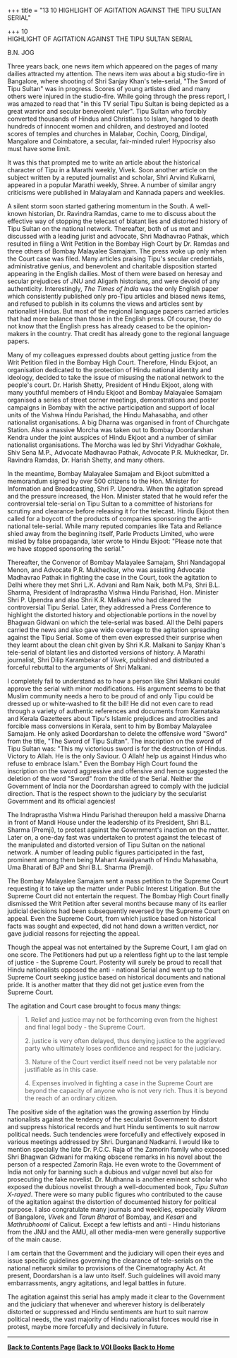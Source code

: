 +++
title = "13  10         HIGHLIGHT OF AGITATION AGAINST THE TIPU SULTAN SERIAL"

+++
10  
HIGHLIGHT OF AGITATION AGAINST THE TIPU SULTAN SERIAL

B.N. JOG

Three years back, one news item which appeared on the pages of many
dailies attracted my attention. The news item was about a big
studio-fire in Bangalore, where shooting of Shri Sanjay Khan's
tele-serial, "The Sword of Tipu Sultan" was in progress. Scores of young
artistes died and many others were injured in the studio-fire. While
going through the press report, I was amazed to read that "in this TV
serial Tipu Sultan is being depicted as a great warrior and secular
benevolent ruler". Tipu Sultan who forcibly converted thousands of
Hindus and Christians to Islam, hanged to death hundreds of innocent
women and children, and destroyed and looted scores of temples and
churches in Malabar, Cochin, Coorg, Dindigal, Mangalore and Coimbatore,
a secular, fair-minded ruler! Hypocrisy also must have some limit.

It was this that prompted me to write an article about the historical
character of Tipu in a Marathi weekly, Vivek. Soon another article on
the subject written by a reputed journalist and scholar, Shri Arvind
Kulkarni, appeared in a popular Marathi weekly, Shree. A number of
similar angry criticisms were published in Malayalam and Kannada papers
and weeklies.

A silent storm soon started gathering momentum in the South. A
well-known historian, Dr. Ravindra Ramdas, came to me to discuss about
the effective way of stopping the telecast of blatant lies and distorted
history of Tipu Sultan on the national network. Thereafter, both of us
met and discussed with a leading jurist and advocate, Shri Madhavrao
Pathak, which resulted in filing a Writ Petition in the Bombay High
Court by Dr. Ramdas and three others of Bombay Malayalee Samajam. The
press woke up only when the Court case was filed. Many articles praising
Tipu's secular credentials, administrative genius, and benevolent and
charitable disposition started appearing in the English dailies. Most of
them were based on heresay and secular prejudices of JNU and Aligarh
historians, and were devoid of any authenticity. Interestingly, *The
Times of India* was the only English paper which consistently published
only pro-Tipu articles and biased news items, and refused to publish in
its columns the views and articles sent by nationalist Hindus. But most
of the regional language papers carried articles that had more balance
than those in the English press. Of course, they do not know that the
English press has already ceased to be the opinion-makers in the
country. That credit has already gone to the regional language papers.

Many of my colleagues expressed doubts about getting justice from the
Writ Petition filed in the Bombay High Court. Therefore, Hindu Ekjoot,
an organisation dedicated to the protection of Hindu national identity
and ideology, decided to take the issue of misusing the national network
to the people's court. Dr. Harish Shetty, President of Hindu Ekjoot,
along with many youthful members of Hindu Ekjoot and Bombay Malayalee
Samajam organised a series of street corner meetings, demonstrations and
poster campaigns in Bombay with the active participation and support of
local units of the Vishwa Hindu Parishad, the Hindu Mahasabha, and other
nationalist organisations. A big Dharna was organised in front of
Churchgate Station. Also a massive Morcha was taken out to Bombay
Doordarshan Kendra under the joint auspices of Hindu Ekjoot and a number
of similar nationalist organisations. The Morcha was led by Shri
Vidyadhar Gokhale, Shiv Sena M.P., Advocate Madhavrao Pathak, Advocate
P.R. Mukhedkar, Dr. Ravindra Ramdas, Dr. Harish Shetty, and many others.

In the meantime, Bombay Malayalee Samajam and Ekjoot submitted a
memorandum signed by over 500 citizens to the Hon. Minister for
Information and Broadcasting, Shri P. Upendra. When the agitation spread
and the pressure increased, the Hon. Minister stated that he would refer
the controversial tele-serial on Tipu Sultan to a committee of
historians for scrutiny and clearance before releasing it for the
telecast. Hindu Ekjoot then called for a boycott of the products of
companies sponsoring the anti-national tele-serial. While many reputed
companies like Tata and Reliance shied away from the beginning itself,
Parle Products Limited, who were misled by false propaganda, later wrote
to Hindu Ekjoot: "Please note that we have stopped sponsoring the
serial."

Thereafter, the Convenor of Bombay Malayalee Samajam, Shri Nandagopal
Menon, and Advocate P.R. Mukhedkar, who was assisting Advocate Madhavrao
Pathak in fighting the case in the Court, took the agitation to Delhi
where they met Shri L.K. Advani and Ram Naik, both M.Ps, Shri B.L.
Sharma, President of Indraprastha Vishwa Hindu Parishad, Hon. Minister
Shri P. Upendra and also Shri K.R. Malkani who had cleared the
controversial Tipu Serial. Later, they addressed a Press Conference to
highlight the distorted history and objectionable portions in the novel
by Bhagwan Gidwani on which the tele-serial was based. All the Delhi
papers carried the news and also gave wide coverage to the agitation
spreading against the Tipu Serial. Some of them even expressed their
surprise when they learnt about the clean chit given by Shri K.R.
Malkani to Sanjay Khan's tele-serial of blatant lies and distorted
versions of history. A Marathi journalist, Shri Dilip Karambekar of
*Vivek*, published and distributed a forceful rebuttal to the arguments
of Shri Malkani.

I completely fail to understand as to how a person like Shri Malkani
could approve the serial with minor modifications. His argument seems to
be that Muslim community needs a hero to be proud of and only Tipu could
be dressed up or white-washed to fit the bill! He did not even care to
read through a variety of authentic references and documents from
Karnataka and Kerala Gazetteers about Tipu's Islamic prejudices and
atrocities and forcible mass conversions in Kerala, sent to him by
Bombay Malayalee Samajam. He only asked Doordarshan to delete the
offensive word "Sword" from the title, "The Sword of Tipu Sultan". The
inscription on the sword of Tipu Sultan was: "This my victorious sword
is for the destruction of Hindus. Victory to Allah. He is the only
Saviour. O Allah! help us against Hindus who refuse to embrace Islam."
Even the Bombay High Court found the inscription on the sword aggressive
and offensive and hence suggested the deletion of the word "Sword" from
the title of the Serial. Neither the Government of India nor the
Doordarshan agreed to comply with the judicial direction. That is the
respect shown to the judiciary by the secularist Government and its
official agencies!

The Indraprastha Vishwa Hindu Parishad thereupon held a massive Dharna
in front of Mandi House under the leadership of its President, Shri B.L.
Sharma (Premji), to protest against the Government's inaction on the
matter. Later on, a one-day fast was undertaken to protest against the
telecast of the manipulated and distorted version of Tipu Sultan on the
national network. A number of leading public figures participated in the
fast, prominent among them being Mahant Avaidyanath of Hindu Mahasabha,
Uma Bharati of BJP and Shri B.L. Sharma (Premji).

The Bombay Malayalee Samajam sent a mass petition to the Supreme Court
requesting it to take up the matter under Public Interest Litigation.
But the Supreme Court did not entertain the request. The Bombay High
Court finally dismissed the Writ Petition after several months because
many of its earlier judicial decisions had been subsequently reversed by
the Supreme Court on appeal. Even the Supreme Court, from which justice
based on historical facts was sought and expected, did not hand down a
written verdict, nor gave judicial reasons for rejecting the appeal.

Though the appeal was not entertained by the Supreme Court, I am glad on
one score. The Petitioners had put up a relentless fight up to the last
temple of justice - the Supreme Court. Posterity will surely be proud to
recall that Hindu nationalists opposed the anti - national Serial and
went up to the Supreme Court seeking justice based on historical
documents and national pride. It is another matter that they did not get
justice even from the Supreme Court.

The agitation and Court case brought to focus many things:

> 1\. Relief and justice may not be forthcoming even from the highest
> and final legal body - the Supreme Court.
>
> 2\. justice is very often delayed, thus denying justice to the
> aggrieved party who ultimately loses confidence and respect for the
> judiciary.
>
> 3\. Nature of the Court verdict itself need not be very palatable nor
> justifiable as in this case.
>
> 4\. Expenses involved in fighting a case in the Supreme Court are
> beyond the capacity of anyone who is not very rich. Thus it is beyond
> the reach of an ordinary citizen.

The positive side of the agitation was the growing assertion by Hindu
nationalists against the tendency of the secularist Government to
distort and suppress historical records and hurt Hindu sentiments to
suit narrow political needs. Such tendencies were forcefully and
effectively exposed in various meetings addressed by Shri. Durganand
Nadkarni. I would like to mention specially the late Dr. P.C.C. Raja of
the Zamorin family who exposed Shri Bhagwan Gidwani for making obscene
remarks in his novel about the person of a respected Zamorin Raja. He
even wrote to the Government of India not only for banning such a
dubious and vulgar novel but also for prosecuting the fake novelist. Dr.
Muthanna is another eminent scholar who exposed the dubious novelist
through a well-documented book, *Tipu Sultan X-rayed*. There were so
many public figures who contributed to the cause of the agitation
against the distortion of documented history for political purpose. I
also congratulate many journals and weeklies, especially *Vikram* of
Bangalore, *Vivek* and *Tarun Bharat* of Bombay, and *Kesari* and
*Mathrubhoomi* of Calicut. Except a few leftists and anti - Hindu
historians from the JNU and the AMU, all other media-men were generally
supportive of the main cause.

I am certain that the Government and the judiciary will open their eyes
and issue specific guidelines governing the clearance of tele-serials on
the national network similar to provisions of the Cinematography Act. At
present, Doordarshan is a law unto itself. Such guidelines will avoid
many embarrassments, angry agitations, and legal battles in future.

The agitation against this serial has amply made it clear to the
Government and the judiciary that whenever and wherever history is
deliberately distorted or suppressed and Hindu sentiments are hurt to
suit narrow political needs, the vast majority of Hindu nationalist
forces would rise in protest, maybe more forcefully and decisively in
future.  

------------------------------------------------------------------------

**[Back to Contents Page](index.htm)    [Back to VOI
Books](http://voi.org/books)    [Back to Home](http://voi.org)**
